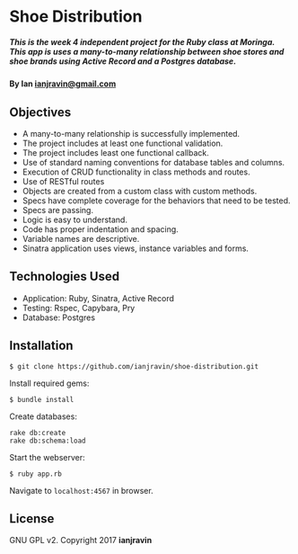 # Shoe Distribution

##### This is the week 4 independent project for the Ruby class at Moringa. This app is uses a many-to-many relationship between shoe stores and shoe brands using Active Record and a Postgres database.

#### By Ian ianjravin@gmail.com

## Objectives

* A many-to-many relationship is successfully implemented.
* The project includes at least one functional validation.
* The project includes least one functional callback.
* Use of standard naming conventions for database tables and columns.
* Execution of CRUD functionality in class methods and routes.
* Use of RESTful routes
* Objects are created from a custom class with custom methods.
* Specs have complete coverage for the behaviors that need to be tested.
* Specs are passing.
* Logic is easy to understand.
* Code has proper indentation and spacing.
* Variable names are descriptive.
* Sinatra application uses views, instance variables and forms.

## Technologies Used

* Application: Ruby, Sinatra, Active Record
* Testing: Rspec, Capybara, Pry
* Database: Postgres

Installation
------------

```
$ git clone https://github.com/ianjravin/shoe-distribution.git
```

Install required gems:
```
$ bundle install
```

Create databases:
```
rake db:create
rake db:schema:load
```

Start the webserver:
```
$ ruby app.rb
```

Navigate to `localhost:4567` in browser.

License
-------

GNU GPL v2. Copyright 2017 **ianjravin**

